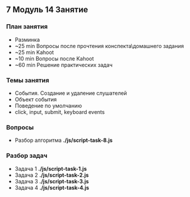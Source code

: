 ## 7 Модуль 14 Занятие

### План занятия

- Разминка
- ~25 min Вопросы после прочтения конспекта\домашнего задания
- ~25 min Kahoot
- ~10 min Вопросы после Kahoot
- ~60 min Решение практических задач

### Темы занятия

- События. Создание и удаление слушателей
- Объект события
- Поведение по умолчанию
- click, input, submit, keyboard events

### Вопросы

- Разбор алгоритма **./js/script-task-8.js**

### Разбор задач

- Задача 1 **./js/script-task-1.js**
- Задача 2 **./js/script-task-2.js**
- Задача 3 **./js/script-task-3.js**
- Задача 4 **./js/script-task-4.js**
